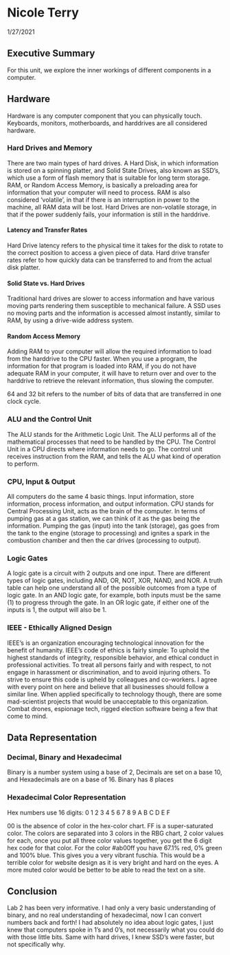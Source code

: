 # Nicole Terry 
1/27/2021

## Executive Summary 
For this unit, we explore the inner workings of different components in a computer.

## Hardware
Hardware is any computer component that you can physically touch. Keyboards, monitors, motherboards, and harddrives are all considered hardware. 

### Hard Drives and Memory

There are two main types of hard drives. A Hard Disk, in which information is stored on a spinning platter, and Solid State Drives, also known as SSD’s, which use a form of flash memory that is suitable for long term storage. 
RAM, or Random Access Memory, is basically a preloading area for information that your computer will need to process. RAM is also considered ‘volatile’, in that if there is an interruption in power to the machine, all RAM data will be lost. Hard Drives are non-volatile storage, in that if the power suddenly fails, your information is still in the harddrive. 


#### Latency and Transfer Rates

Hard Drive latency refers to the physical time it takes for the disk to rotate to the correct position to access a given piece of data.
Hard drive transfer rates refer to how quickly data can be transferred to and from the actual disk platter.  

#### Solid State vs. Hard Drives
Traditional hard drives are slower to access information and have various moving parts rendering them susceptible to mechanical failure.  A SSD uses no moving parts and the information is accessed almost instantly, similar to RAM, by using a drive-wide address system. 

#### Random Access Memory
Adding RAM to your computer will allow the required information to load from the harddrive to the CPU faster. When you use a program, the information for that program is loaded into RAM, if you do not have adequate RAM in your computer, it will have to return over and over to the harddrive to retrieve the relevant information, thus slowing the computer. 

64 and 32 bit refers to the number of bits of data that are transferred in one clock cycle. 


### ALU and the Control Unit
The ALU stands for the Arithmetic Logic Unit. The ALU performs all of the mathematical processes that need to be handled by the CPU. The Control Unit in a CPU directs where information needs to go. The control unit receives instruction from the RAM, and tells the ALU what kind of  operation to perform.

### CPU, Input & Output
All computers do the same 4 basic things. Input information, store information, process information, and output information.
CPU stands for Central Processing Unit, acts as the brain of the computer. In terms of pumping gas at a gas station, we can think of it as the gas being the information. Pumping the gas (input) into the tank (storage), gas goes from the tank to the engine (storage to processing) and ignites a spark in the combustion chamber and then the car drives (processing to output).

### Logic Gates 
A logic gate is a circuit with 2 outputs and one input. There are different types of logic gates, including AND, OR, NOT, XOR, NAND, and NOR. A truth table can help one understand all of the possible outcomes from a type of logic gate.
In an AND logic gate, for example, both inputs must be the same (1) to progress through the gate. 
In an OR logic gate, if either one of the inputs is 1, the output will also be 1.  



### IEEE - Ethically Aligned Design
IEEE’s is an organization encouraging technological innovation for the benefit of humanity.
IEEE’s code of ethics is fairly simple:
To uphold the highest standards of integrity, responsible behavior, and ethical conduct in professional activities.
To treat all persons fairly and with respect, to not engage in harassment or discrimination, and to avoid injuring others.
To strive to ensure this code is upheld by colleagues and co-workers.
I agree with every point on here and believe that all businesses should follow a similar line. When applied specifically to technology though, there are some mad-scientist projects that would be unacceptable to this organization. Combat drones, espionage tech, rigged election software being a few that come to mind.

## Data Representation

### Decimal, Binary and Hexadecimal
Binary is a number system using a base  of 2, Decimals are set on a base 10, and Hexadecimals are on a base of 16. Binary has 8 places




### Hexadecimal Color Representation
Hex numbers use 16 digits:
0 1 2 3 4 5 6 7 8 9 A B C D E F

00 is the absence of color in the hex-color chart. FF is a super-saturated color. 
The colors are separated into 3 colors in the RBG chart, 2 color values for each, once you put all three color values together, you get the 6 digit hex code for that color.
For the color #ab00ff you have 67.1% red, 0% green and 100% blue.
This gives you a very vibrant fuschia. This would be a terrible color for website design as it is very bright and hard on the eyes. A more muted color would be better to be able to read the text on a site.

## Conclusion
Lab 2 has been very informative. I had only a very basic understanding of binary, and no real understanding of hexadecimal, now I can convert numbers back and forth! I had absolutely no idea about logic gates, I just knew that computers spoke in 1’s and 0’s, not necessarily what you could do with those little bits. Same with hard drives, I knew SSD’s were faster, but not specifically why. 
